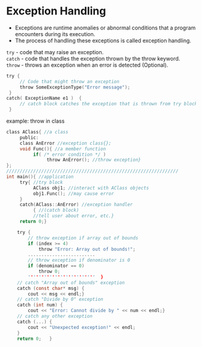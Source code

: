 # Exception Handling
- Exceptions are runtime anomalies or abnormal conditions that a program encounters during its execution.
- The process of handling these exceptions is called exception handling.

```try``` - code that may raise an exception.\
```catch``` - code that handles the exception thrown by the throw keyword.\
```throw``` - throws an exception when an error is detected (Optional).
```C
try {         
     // Code that might throw an exception
     throw SomeExceptionType("Error message");
 } 
catch( ExceptionName e1 )  {   
     // catch block catches the exception that is thrown from try block
 }
```
example: throw in class
```C
class AClass{ //a class
     public:
     class AnError //exception class{};
     void Func(){ //a member function
          if( /* error condition */ )
               throw AnError(); //throw exception}
};
////////////////////////////////////////////////////////////////
int main(){ //application
     try{ //try block
          AClass obj1; //interact with AClass objects
          obj1.Func(); //may cause error
     }
     catch(AClass::AnError) //exception handler
          { //(catch block)
          //tell user about error, etc.}
     return 0;}
```
```C
    try {     
        // throw exception if array out of bounds
        if (index >= 4)
            throw "Error: Array out of bounds!";
        .........................    
        // throw exception if denominator is 0
        if (denominator == 0)
            throw 0;
        '''''''''''''''''''''''''  }
    // catch "Array out of bounds" exception
    catch (const char* msg) {
        cout << msg << endl;}
    // catch "Divide by 0" exception
    catch (int num) {
        cout << "Error: Cannot divide by " << num << endl;}
    // catch any other exception
    catch (...) {
        cout << "Unexpected exception!" << endl;
    }
    return 0;   }
```
